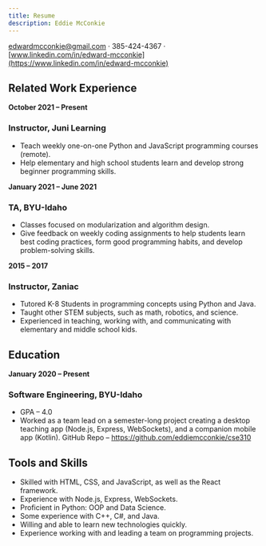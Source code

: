 ```yaml
---
title: Resume
description: Eddie McConkie
---
```


<edwardmcconkie@gmail.com> · 385-424-4367 · [www.linkedin.com/in/edward-mcconkie](https://www.linkedin.com/in/edward-mcconkie)


## Related Work Experience

**October 2021 – Present**

### Instructor, Juni Learning
-	Teach weekly one-on-one Python and JavaScript programming courses (remote).
-	Help elementary and high school students learn and develop strong beginner programming skills.


**January 2021 – June 2021**

### TA, BYU-Idaho
-	Classes focused on modularization and algorithm design.
-	Give feedback on weekly coding assignments to help students learn best coding practices, form good programming habits, and develop problem-solving skills.

**2015 – 2017**

### Instructor, Zaniac
-	Tutored K-8 Students in programming concepts using Python and Java.
-	Taught other STEM subjects, such as math, robotics, and science.
-	Experienced in teaching, working with, and communicating with elementary and middle school kids.


## Education

**January 2020 – Present**

### Software Engineering, BYU-Idaho
- GPA – 4.0
- Worked as a team lead on a semester-long project creating a desktop teaching app (Node.js, Express, WebSockets), and a companion mobile app (Kotlin). GitHub Repo – https://github.com/eddiemcconkie/cse310 


## Tools and Skills
-	Skilled with HTML, CSS, and JavaScript, as well as the React framework.
-	Experience with Node.js, Express, WebSockets.
-	Proficient in Python: OOP and Data Science.
-	Some experience with C++, C#, and Java.
-	Willing and able to learn new technologies quickly.
-	Experience working with and leading a team on programming projects.

